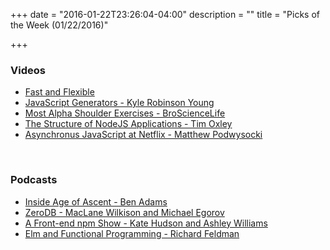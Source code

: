 +++
date = "2016-01-22T23:26:04-04:00"
description = ""
title = "Picks of the Week (01/22/2016)"

+++

<h3 id="videos:d65500cc6cd943703878743e2f38c279">Videos</h3>

<ul>
<li><a href="https://www.youtube.com/watch?v=R39zdSLd8ic">Fast and Flexible</a></li>
<li><a href="https://www.youtube.com/watch?v=Zk_rX2n3Ml8">JavaScript Generators - Kyle Robinson Young</a></li>
<li><a href="https://www.youtube.com/watch?v=eRpiaHRtKlw">Most Alpha Shoulder Exercises - BroScienceLife</a></li>
<li><a href="https://www.youtube.com/watch?v=yD2lMmmjB2E">The Structure of NodeJS Applications - Tim Oxley</a></li>
<li><a href="https://www.youtube.com/watch?v=a8W5VVGO-jA">Asynchronus JavaScript at Netflix - Matthew Podwysocki</a></li>
</ul>

<p><br /></p>

<h3 id="podcasts:d65500cc6cd943703878743e2f38c279">Podcasts</h3>

<ul>
<li><a href="http://hanselminutes.com/509/inside-age-of-ascent-with-ben-adams">Inside Age of Ascent - Ben Adams</a></li>
<li><a href="https://changelog.com/190/">ZeroDB - MacLane Wilkison and Michael Egorov</a></li>
<li><a href="http://www.stitcher.com/podcast/nodeup/e/97-a-frontend-npm-show-42083108">A Front-end npm Show - Kate Hudson and Ashley Williams</a></li>
<li><a href="https://changelog.com/191/">Elm and Functional Programming - Richard Feldman</a></li>
</ul>
